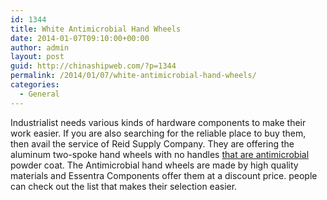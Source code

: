 ```yaml
---
id: 1344
title: White Antimicrobial Hand Wheels
date: 2014-01-07T09:10:00+00:00
author: admin
layout: post
guid: http://chinashipweb.com/?p=1344
permalink: /2014/01/07/white-antimicrobial-hand-wheels/
categories:
  - General
---
```

Industrialist needs various kinds of hardware components to make their work easier. If you are also searching for the reliable place to buy them, then avail the service of Reid Supply Company. They are offering the aluminum two-spoke hand wheels with no handles [that are antimicrobial](http://www.reidsupply.com/Detail.aspx?itm=AM-43) powder coat. The Antimicrobial hand wheels are made by high quality materials and Essentra Components offer them at a discount price. people can check out the list that makes their selection easier.